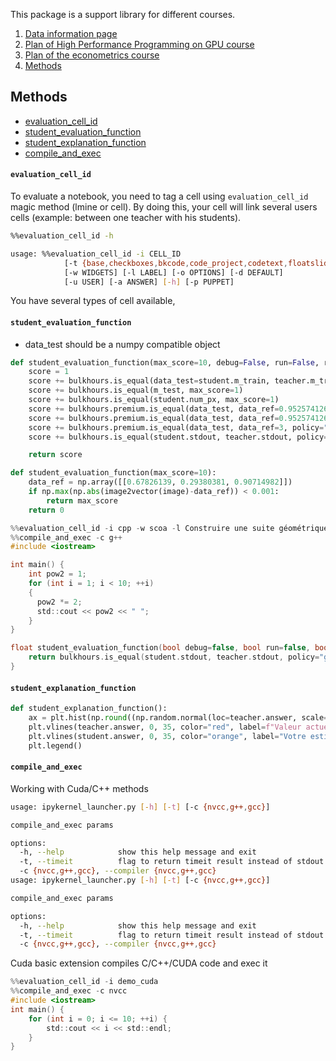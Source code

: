 This package is a support library for different courses. 


1. [Data information page](data/README.md)
2. [Plan of High Performance Programming on GPU course](bulkhours/hpc/README.md)
3. [Plan of the econometrics course](bulkhours/ecox/README.md)
4. [Methods](#methods)


## Methods <a name="methods"></a>

- [evaluation_cell_id](#evaluation_cell_id)
- [student_evaluation_function](#student_evaluation_function)
- [student_explanation_function](#student_explanation_function)
- [compile_and_exec](#compile_and_exec)


#### `evaluation_cell_id` <a name="evaluation_cell_id"></a>

To evaluate a notebook, you need to tag a cell using `evaluation_cell_id` magic method (lmine or cell). 
By doing this, your cell will link several users cells (example: between one teacher with his students).

```bash
%%evaluation_cell_id -h 

usage: %%evaluation_cell_id -i CELL_ID 
            [-t {base,checkboxes,bkcode,code_project,codetext,floatslider,formula,intslider,markdown,radios,bkscript,table,textarea}]
            [-w WIDGETS] [-l LABEL] [-o OPTIONS] [-d DEFAULT]
            [-u USER] [-a ANSWER] [-h] [-p PUPPET]
```

You have several types of cell available, 

#### `student_evaluation_function` <a name="student_evaluation_function"></a>


- data_test should be a numpy compatible object

```python
def student_evaluation_function(max_score=10, debug=False, run=False, run=False):
    score = 1
    score += bulkhours.is_equal(data_test=student.m_train, teacher.m_train, max_score=1)
    score += bulkhours.is_equal(m_test, max_score=1)
    score += bulkhours.is_equal(student.num_px, max_score=1)
    score += bulkhours.premium.is_equal(data_test, data_ref=0.9525741268, max_score=1)
    score += bulkhours.premium.is_equal(data_test, data_ref=0.9525741268, max_score=1)
    score += bulkhours.premium.is_equal(data_test, data_ref=3, policy="gaussian", error=1e-8, max_score=1)
    score += bulkhours.is_equal(student.stdout, teacher.stdout, policy="gaussian", error=0.2, max_score=1)

    return score
```

```python
def student_evaluation_function(max_score=10):
    data_ref = np.array([[0.67826139, 0.29380381, 0.90714982]])
    if np.max(np.abs(image2vector(image)-data_ref)) < 0.001:
        return max_score
    return 0
```

```c
%%evaluation_cell_id -i cpp -w scoa -l Construire une suite géométrique de raison 2 en C++, de 2 a 1024
%%compile_and_exec -c g++
#include <iostream>

int main() {
    int pow2 = 1;
    for (int i = 1; i < 10; ++i)
    {
      pow2 *= 2;
      std::cout << pow2 << " ";
    }
}

float student_evaluation_function(bool debug=false, bool run=false, bool show_code=false) {
    return bulkhours.is_equal(student.stdout, teacher.stdout, policy="gaussian", error=0.1);
}
```

#### `student_explanation_function` <a name="student_explanation_function"></a>

```python
def student_explanation_function():
    ax = plt.hist(np.round((np.random.normal(loc=teacher.answer, scale=20, size=1000))), bins=20, label="Sondage")
    plt.vlines(teacher.answer, 0, 35, color="red", label=f"Valeur actuelle: %sm" % teacher.answer)
    plt.vlines(student.answer, 0, 35, color="orange", label="Votre estimation: %sm" % student.answer)
    plt.legend()
```

#### `compile_and_exec` <a name="compile_and_exec"></a>

Working with Cuda/C++ methods


```bash
usage: ipykernel_launcher.py [-h] [-t] [-c {nvcc,g++,gcc}]

compile_and_exec params

options:
  -h, --help            show this help message and exit
  -t, --timeit          flag to return timeit result instead of stdout
  -c {nvcc,g++,gcc}, --compiler {nvcc,g++,gcc}
usage: ipykernel_launcher.py [-h] [-t] [-c {nvcc,g++,gcc}]

compile_and_exec params

options:
  -h, --help            show this help message and exit
  -t, --timeit          flag to return timeit result instead of stdout
  -c {nvcc,g++,gcc}, --compiler {nvcc,g++,gcc}
```

Cuda basic extension compiles C/C++/CUDA code and exec it
```c
%%evaluation_cell_id -i demo_cuda
%%compile_and_exec -c nvcc
#include <iostream>
int main() {
    for (int i = 0; i <= 10; ++i) {
        std::cout << i << std::endl;
    }
}
```


